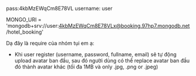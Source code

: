 pass:4kbMzEWqCm8E78VL
username: user

MONGO_URI = 'mongodb+srv://user:4kbMzEWqCm8E78VLx@booking.97hp7.mongodb.net/hotel_booking'

Dạ đây là require của nhóm tụi em ạ:
- Khi user register (username, password, fullname, email) sẽ tự động upload avatar ban đầu, sau đó người dùng có thể replace avatar ban đầu đó thành avatar khác (tối đa 1MB và only .jpg, .png or .jpeg)